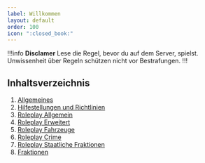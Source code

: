 ```yaml
---
label: Willkommen
layout: default
order: 100
icon: ":closed_book:"
---
```


!!!info **Disclamer**
Lese die Regel, bevor du auf dem Server, spielst. Unwissenheit über Regeln schützen nicht vor Bestrafungen.
!!!

## Inhaltsverzeichnis

1. [Allgemeines](Regelwerk/Allgemeines.md)
2. [Hilfestellungen und Richtlinien](Regelwerk/Richlinien.md)
3. [Roleplay Allgemein](Regelwerk/Roleplay_allgemein.md)
4. [Roleplay Erweitert](Regelwerk/Roleplay_erweitert.md)
5. [Roleplay Fahrzeuge](Regelwerk/Roleplay_fahrzeuge.md)
6. [Roleplay Crime](Regelwerk/Roleplay_crime.md)
7. [Roleplay Staatliche Fraktionen](Regelwerk/Roleplay_staatlich.md)
8. [Fraktionen](Regelwerk/Fraktionen.md)
